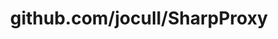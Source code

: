 ---
layout: post
title: github.com/jocull/SharpProxy
categories: link
tags: [انگلیسی, برنامه‌نویسی]
---